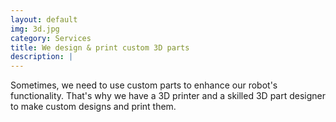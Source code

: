 ```yaml
---
layout: default
img: 3d.jpg
category: Services
title: We design & print custom 3D parts
description: |
---
```


  Sometimes, we need to use custom parts to enhance our robot's functionality. That's why we have a 3D printer and a skilled 3D part designer to make custom designs and print them.
